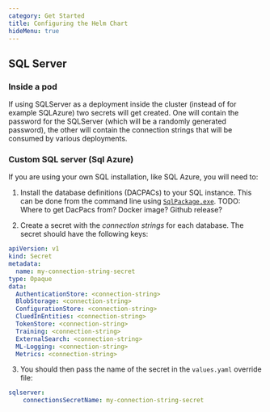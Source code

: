 ```yaml
---
category: Get Started
title: Configuring the Helm Chart
hideMenu: true
---
```


## SQL Server

### Inside a pod

If using SQLServer as a deployment inside the cluster (instead of for example SQLAzure) two secrets will get created. One will contain the password for the SQLServer (which will be a randomly generated password), the other will contain the connection strings that will be consumed by various deployments.

### Custom SQL server (Sql Azure)

If you are using your own SQL installation, like SQL Azure, you will need to:

1. Install the database definitions (DACPACs) to your SQL instance. This can be done from the command line using [`SqlPackage.exe`](https://docs.microsoft.com/en-us/sql/tools/sqlpackage?view=sql-server-2017#publish-parameters-properties-and-sqlcmd-variables). 
  TODO: Where to get DacPacs from? Docker image? Github release?

2. Create a secret with the *connection strings* for each database. The secret should have the following keys:
  ```yaml
  apiVersion: v1
  kind: Secret
  metadata:
    name: my-connection-string-secret
  type: Opaque
  data:
    AuthenticationStore: <connection-string>
    BlobStorage: <connection-string>
    ConfigurationStore: <connection-string>
    CluedInEntities: <connection-string>
    TokenStore: <connection-string>
    Training: <connection-string>
    ExternalSearch: <connection-string>
    ML-Logging: <connection-string>
    Metrics: <connection-string>
  ```

3. You should then pass the name of the secret in the `values.yaml` override file:
```yaml
sqlserver:
    connectionsSecretName: my-connection-string-secret
```